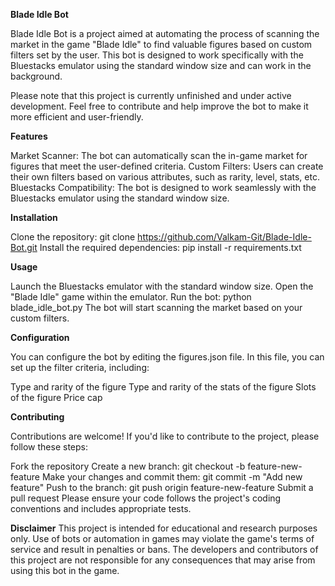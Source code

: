 **Blade Idle Bot**

Blade Idle Bot is a project aimed at automating the process of scanning the market in the game "Blade Idle" to find valuable figures based on custom filters set by the user. This bot is designed to work specifically with the Bluestacks emulator using the standard window size and can work in the background.

Please note that this project is currently unfinished and under active development. Feel free to contribute and help improve the bot to make it more efficient and user-friendly.

**Features**

Market Scanner: The bot can automatically scan the in-game market for figures that meet the user-defined criteria.
Custom Filters: Users can create their own filters based on various attributes, such as rarity, level, stats, etc.
Bluestacks Compatibility: The bot is designed to work seamlessly with the Bluestacks emulator using the standard window size.

**Installation**

Clone the repository: git clone https://github.com/Valkam-Git/Blade-Idle-Bot.git
Install the required dependencies: pip install -r requirements.txt

**Usage**

Launch the Bluestacks emulator with the standard window size.
Open the "Blade Idle" game within the emulator.
Run the bot: python blade_idle_bot.py
The bot will start scanning the market based on your custom filters.

**Configuration**

You can configure the bot by editing the figures.json file. In this file, you can set up the filter criteria, including:

Type and rarity of the figure
Type and rarity of the stats of the figure
Slots of the figure
Price cap

**Contributing**

Contributions are welcome! If you'd like to contribute to the project, please follow these steps:

Fork the repository
Create a new branch: git checkout -b feature-new-feature
Make your changes and commit them: git commit -m "Add new feature"
Push to the branch: git push origin feature-new-feature
Submit a pull request
Please ensure your code follows the project's coding conventions and includes appropriate tests.

**Disclaimer**
This project is intended for educational and research purposes only. Use of bots or automation in games may violate the game's terms of service and result in penalties or bans. The developers and contributors of this project are not responsible for any consequences that may arise from using this bot in the game.
